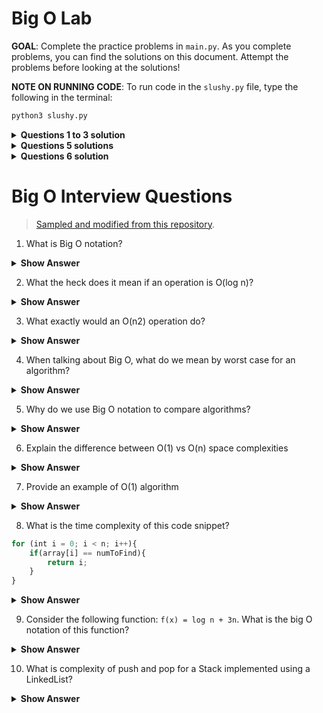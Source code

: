 # Big O Lab

**GOAL**: Complete the practice problems in `main.py`. As you complete problems, you can find the solutions on this document. Attempt the problems before looking at the solutions!

**NOTE ON RUNNING CODE**: To run code in the `slushy.py` file, type the following in the terminal:
```bash
python3 slushy.py
```

<details>

<summary><strong>Questions 1 to 3 solution</strong></summary>

1. `O(n)` --> Big O Linear
2. `O(1)` --> Big O independent
3. `O(n^2)` --> Big O squared

</details>
 
<details>

<summary><strong>Questions 5 solutions</strong></summary>

1. `practice1(n)` --> `O(n)`
2. `practice2(n)` --> `O(n^2)`
3. `practice3(n)` --> `O(n)`
4. `practice4(n)` --> `O(1)`
5. `practice5(n)` --> `O(n)`
6. `practice6(n)` --> `O(1)`
7. `practice7(n)` --> `O(log n)`
8. `practice8(n)` --> `O(n^2)`
9. `practice9(n)` --> `O(n)`
10. `practice10(n)` --> `O(n^3)`
11. `practice11(n)` --> `O(n)`
12. `practice12(n)` --> `O(n)`

</details>


<details>

<summary><strong>Questions 6 solution</strong></summary>

You may have noticed that `finaA` was a linear search and `findB` is doing a Binary Search. These have the following Big O:
- Linear search has a time complexity of `O(n)`. 
- Binary search has a special time complexity of `O(log n)`. 

</details>

# Big O Interview Questions

>[Sampled and modified from this repository](https://github.com/Devinterview-io/big-o-notation-interview-questions).

1. What is Big O notation?

<details>

<summary><strong>Show Answer</strong></summary>

Big-O notation (also called "asymptotic growth" notation) is a relative representation of the complexity of an algorithm. It shows how an algorithm scales based on input size. We use it to talk about how thing scale. Big O complexity can be visualized with this graph:

Source: stackoverflow.com

</details>

2. What the heck does it mean if an operation is O(log n)?

<details>

<summary><strong>Show Answer</strong></summary>

O(log n) means for every element, you're doing something that only needs to look at log N of the elements. This is usually because you know something about the elements that let you make an efficient choice (for example to reduce a search space). The most common attributes of logarithmic running-time function are that:

the choice of the next element on which to perform some action is one of several possibilities, and only one will need to be chosen or the elements on which the action is performed are digits of n.

Most efficient sorts are an example of this, such as merge sort. ​It is O(log n) when we do divide and conquer type of algorithms e.g binary search. Another example is quick sort where each time we divide the array into two parts and each time it takes O(N) time to find a pivot element. Hence it N O(log N)

Plotting log(n) on a plain piece of paper, will result in a graph where the rise of the curve decelerates as n increases:

Source: stackoverflow.com   

</details>

3. What exactly would an O(n2) operation do?

<details>

<summary><strong>Show Answer</strong></summary>

O(n2) means for every element, you're doing something with every other element, such as comparing them. Bubble sort is an example of this.

Source: stackoverflow.com   

</details>

4. When talking about Big O, what do we mean by worst case for an algorithm?

<details>

<summary><strong>Show Answer</strong></summary>

Big-O is often used to make statements about functions that measure the worst case behavior of an algorithm. Worst case analysis gives the maximum number of basic operations that have to be performed during execution of the algorithm. It assumes that the input is in the worst possible state and maximum work has to be done to put things right.

Source: stackoverflow.com   

</details>

5. Why do we use Big O notation to compare algorithms?

<details>

<summary><strong>Show Answer</strong></summary>

The fact is it's difficult to determine the exact runtime of an algorithm. It depends on the speed of the computer processor. So instead of talking about the runtime directly, we use Big O Notation to talk about how quickly the runtime grows depending on input size.

With Big O Notation, we use the size of the input, which we call n. So we can say things like the runtime grows “on the order of the size of the input” (O(n)) or “on the order of the square of the size of the input” (O(n2)). Our algorithm may have steps that seem expensive when n is small but are eclipsed eventually by other steps as n gets larger. For Big O Notation analysis, we care more about the stuff that grows fastest as the input grows, because everything else is quickly eclipsed as n gets very large.

</details> 


6. Explain the difference between O(1) vs O(n) space complexities

<details>

<summary><strong>Show Answer</strong></summary>

Let's consider a traversal algorithm for traversing a list.

O(1) denotes constant space use: the algorithm allocates the same number of pointers irrespective to the list size. That will happen if we move (reuse) our pointer along the list.
In contrast, O(n) denotes linear space use: the algorithm space use grows together with respect to the input size n. That will happen if let's say for some reason the algorithm needs to allocate 'N' pointers (or other variables) when traversing a list.
Source: stackoverflow.com   


</details>

7. Provide an example of O(1) algorithm

<details>

<summary><strong>Show Answer</strong></summary>

Say we have an array of n elements:

int array[n];
If we wanted to access the first (or any) element of the array this would be O(1) since it doesn't matter how big the array is, it always takes the same constant time to get the first item:

x = array[0];
Source: stackoverflow.com   

</details>

8. What is the time complexity of this code snippet?

```javascript
for (int i = 0; i < n; i++){
    if(array[i] == numToFind){ 
        return i; 
    }
}
```

<details>

<summary><strong>Show Answer</strong></summary>

This would be O(n) since at most we would have to look through the entire list to find our number. The Big-O is still O(n) even though we might find our number the first try and run through the loop once because Big-O describes the upper bound for an algorithm.

Source: stackoverflow.com   

</details>

9. Consider the following function: `f(x) = log n + 3n`. What is the big O notation of this function?

<details>

<summary><strong>Show Answer</strong></summary>

It is simply O(n).

When you have a composite of multiple parts in Big O notation which are added, you have to choose the biggest one. In this case it is O(3n), but there is no need to include constants inside parentheses, so we are left with O(n).

Source: stackoverflow.com   

</details>

10. What is complexity of push and pop for a Stack implemented using a LinkedList?

<details>

<summary><strong>Show Answer</strong></summary>

O(1). Note, you don't have to insert at the end of the list. If you insert at the front of a (singly-linked) list, they are both O(1).

Stack contains 1,2,3:

[1]->[2]->[3]
Push 5:

[5]->[1]->[2]->[3]
Pop:

[1]->[2]->[3] // returning 5
Source: stackoverflow.com   

</details>